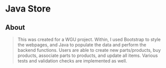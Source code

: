 # Java Store

## About
> This was created for a WGU project. Within, I used Bootstrap to style the webpages, and Java to populate the data and perform the backend functions. Users are able to create new parts/products, buy products, associate parts to products, and update all items. Various tests and validation checks are implemented as well.
